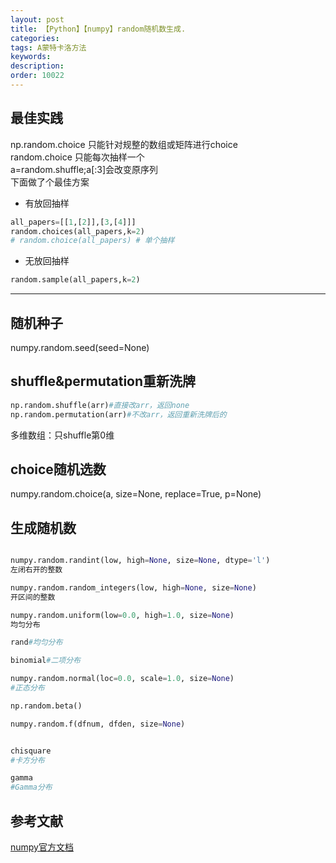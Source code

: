 ```yaml
---
layout: post
title: 【Python】【numpy】random随机数生成.
categories:
tags: A蒙特卡洛方法
keywords:
description:
order: 10022
---
```



## 最佳实践
np.random.choice 只能针对规整的数组或矩阵进行choice  
random.choice 只能每次抽样一个  
a=random.shuffle;a[:3]会改变原序列  
下面做了个最佳方案
- 有放回抽样
```py
all_papers=[[1,[2]],[3,[4]]]
random.choices(all_papers,k=2)
# random.choice(all_papers) # 单个抽样
```
- 无放回抽样
```py
random.sample(all_papers,k=2)
```

----------------------------------------

## 随机种子
numpy.random.seed(seed=None)
## shuffle&permutation重新洗牌
```python
np.random.shuffle(arr)#直接改arr，返回none
np.random.permutation(arr)#不改arr，返回重新洗牌后的
```

多维数组：只shuffle第0维
## choice随机选数
numpy.random.choice(a, size=None, replace=True, p=None)


## 生成随机数
```py

numpy.random.randint(low, high=None, size=None, dtype='l')
左闭右开的整数

numpy.random.random_integers(low, high=None, size=None)
开区间的整数

numpy.random.uniform(low=0.0, high=1.0, size=None)
均匀分布

rand#均匀分布

binomial#二项分布

numpy.random.normal(loc=0.0, scale=1.0, size=None)
#正态分布

np.random.beta()

numpy.random.f(dfnum, dfden, size=None)


chisquare
#卡方分布

gamma
#Gamma分布


```

## 参考文献
[numpy官方文档](https://docs.scipy.org/doc/numpy/reference/routines.random.html)
